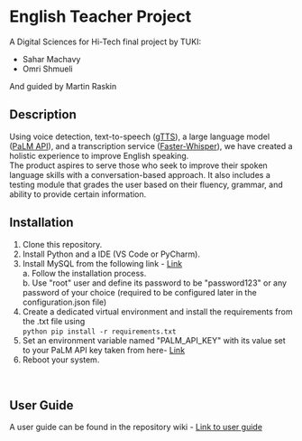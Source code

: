 # English Teacher Project
A Digital Sciences for Hi-Tech final project by TUKI:<br>
* Sahar Machavy<br>
* Omri Shmueli<br>

And guided by Martin Raskin

## Description
Using voice detection, text-to-speech ([gTTS](https://pypi.org/project/gTTS/)), a large language model ([PaLM API](https://developers.generativeai.google/)), and a transcription service ([Faster-Whisper](https://github.com/guillaumekln/faster-whisper)), we have created a holistic experience to improve English speaking.<br>
The product aspires to serve those who seek to improve their spoken language skills with a conversation-based approach. It also includes a testing module that grades the user based on their fluency, grammar, and ability to provide certain information.

## Installation 
1. Clone this repository.
2. Install Python and a IDE (VS Code or PyCharm).
3. Install MySQL from the following link - [Link](https://dev.mysql.com/downloads/installer/) <br>
   a. Follow the installation process. <br>
   b. Use "root" user and define its password to be "password123" or any password of your choice (required to be configured later in the configuration.json file)
4. Create a dedicated virtual environment and install the requirements from the .txt file using <br>`python pip install -r requirements.txt`
5. Set an environment variable named "PALM_API_KEY" with its value set to your PaLM API key taken from here- [Link](https://developers.generativeai.google/tutorials/setup) <br>
6. Reboot your system.
<br>

## User Guide
A user guide can be found in the repository wiki - [Link to user guide](https://github.com/Menstuk/TUKI/wiki/User-Guide)
